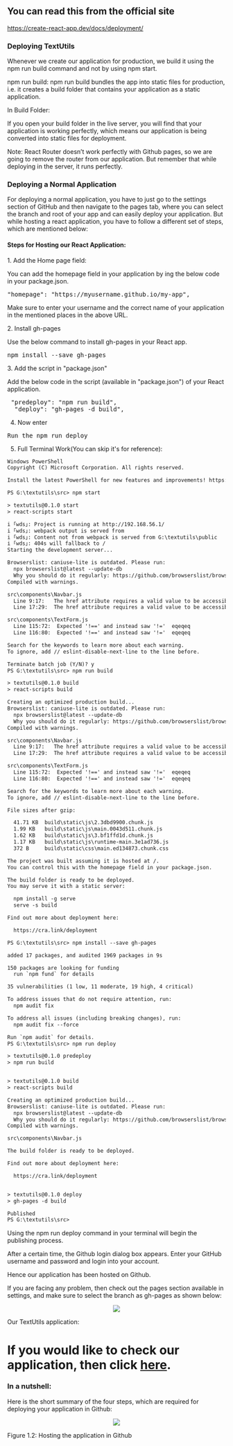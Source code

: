 
## You can read this from the official site

https://create-react-app.dev/docs/deployment/

<h3><strong>Deploying TextUtils</strong></h3>


<p>
Whenever we create our application for production, we build it using the npm run build command and not by using npm start.
</p>
<p>
npm run build: npm run build bundles the app into static files for production, i.e. it creates a build folder that contains your application as a static application.
</p>
<p>
In Build Folder:
</p>
<p>
If you open your build folder in the live server, you will find that your application is working perfectly, which means our application is being converted into static files for deployment.
</p>
<p>
Note: React Router doesn’t work perfectly with Github pages, so we are going to remove the router from our application. But remember that while deploying in the server, it runs perfectly.
</p>
<h3><strong>Deploying a Normal Application</strong></h3>


<p>
For deploying a normal application, you have to just go to the settings section of GitHub and then navigate to the pages tab, where you can select the branch and root of your app and can easily deploy your application. But while hosting a react application, you have to follow a different set of steps, which are mentioned below:
</p>
<h4><strong>Steps for Hosting our React Application:</strong></h4>


<p>
1. Add the Home page field:
</p>
<p>
You can add the homepage field in your application by ing the below code in your package.json.
</p>



<pre class="prettyprint">"homepage": "https://myusername.github.io/my-app",
</pre>


<p>
Make sure to enter your username and the correct name of your application in the mentioned places in the above URL.
</p>
<p>
2. Install gh-pages
</p>
<p>
Use the below command to install gh-pages in your React app.
</p>



<pre class="prettyprint">npm install --save gh-pages
</pre>


<p>
3. Add the script in "package.json"
</p>
<p>
Add the below code in the script (available in "package.json") of your React application.
</p>



<pre class="prettyprint"> "predeploy": "npm run build",
  "deploy": "gh-pages -d build",
</pre>

4. Now enter 

<pre class="prettyprint">
Run the npm run deploy
</pre>
<p>

5. Full Terminal Work(You can skip it's for reference):

```html
Windows PowerShell
Copyright (C) Microsoft Corporation. All rights reserved.

Install the latest PowerShell for new features and improvements! https://aka.ms/PSWindows

PS G:\textutils\src> npm start

> textutils@0.1.0 start
> react-scripts start

i ｢wds｣: Project is running at http://192.168.56.1/
i ｢wds｣: webpack output is served from 
i ｢wds｣: Content not from webpack is served from G:\textutils\public
i ｢wds｣: 404s will fallback to /
Starting the development server...

Browserslist: caniuse-lite is outdated. Please run:
  npx browserslist@latest --update-db
  Why you should do it regularly: https://github.com/browserslist/browserslist#browsers-data-updating
Compiled with warnings.

src\components\Navbar.js
  Line 9:17:   The href attribute requires a valid value to be accessible. Provide a valid, navigable address as the href value. If you cannot provide a valid href, but still need the element to resemble a link, use a button and change it with appropriate styles. Learn more: https://github.com/evcohen/eslint-plugin-jsx-a11y/blob/master/docs/rules/anchor-is-valid.md  jsx-a11y/anchor-is-valid
  Line 17:29:  The href attribute requires a valid value to be accessible. Provide a valid, navigable address as the href value. If you cannot provide a valid href, but still need the element to resemble a link, use a button and change it with appropriate styles. Learn more: https://github.com/evcohen/eslint-plugin-jsx-a11y/blob/master/docs/rules/anchor-is-valid.md  jsx-a11y/anchor-is-valid

src\components\TextForm.js
  Line 115:72:  Expected '!==' and instead saw '!='  eqeqeq
  Line 116:80:  Expected '!==' and instead saw '!='  eqeqeq

Search for the keywords to learn more about each warning.
To ignore, add // eslint-disable-next-line to the line before.

Terminate batch job (Y/N)? y
PS G:\textutils\src> npm run build 

> textutils@0.1.0 build
> react-scripts build

Creating an optimized production build...
Browserslist: caniuse-lite is outdated. Please run:
  npx browserslist@latest --update-db
  Why you should do it regularly: https://github.com/browserslist/browserslist#browsers-data-updating
Compiled with warnings.

src\components\Navbar.js
  Line 9:17:   The href attribute requires a valid value to be accessible. Provide a valid, navigable address as the href value. If you cannot provide a valid href, but still need the element to resemble a link, use a button and change it with appropriate styles. Learn more: https://github.com/evcohen/eslint-plugin-jsx-a11y/blob/master/docs/rules/anchor-is-valid.md  jsx-a11y/anchor-is-valid
  Line 17:29:  The href attribute requires a valid value to be accessible. Provide a valid, navigable address as the href value. If you cannot provide a valid href, but still need the element to resemble a link, use a button and change it with appropriate styles. Learn more: https://github.com/evcohen/eslint-plugin-jsx-a11y/blob/master/docs/rules/anchor-is-valid.md  jsx-a11y/anchor-is-valid

src\components\TextForm.js
  Line 115:72:  Expected '!==' and instead saw '!='  eqeqeq
  Line 116:80:  Expected '!==' and instead saw '!='  eqeqeq

Search for the keywords to learn more about each warning.
To ignore, add // eslint-disable-next-line to the line before.

File sizes after gzip:

  41.71 KB  build\static\js\2.3dbd9900.chunk.js
  1.99 KB   build\static\js\main.0043d511.chunk.js
  1.62 KB   build\static\js\3.bf1ffd1d.chunk.js
  1.17 KB   build\static\js\runtime-main.3e1ad736.js
  372 B     build\static\css\main.ed134873.chunk.css

The project was built assuming it is hosted at /.
You can control this with the homepage field in your package.json.

The build folder is ready to be deployed.
You may serve it with a static server:

  npm install -g serve
  serve -s build

Find out more about deployment here:

  https://cra.link/deployment

PS G:\textutils\src> npm install --save gh-pages

added 17 packages, and audited 1969 packages in 9s

150 packages are looking for funding
  run `npm fund` for details

35 vulnerabilities (1 low, 11 moderate, 19 high, 4 critical)

To address issues that do not require attention, run:
  npm audit fix

To address all issues (including breaking changes), run:
  npm audit fix --force

Run `npm audit` for details.
PS G:\textutils\src> npm run deploy

> textutils@0.1.0 predeploy
> npm run build


> textutils@0.1.0 build
> react-scripts build

Creating an optimized production build...
Browserslist: caniuse-lite is outdated. Please run:
  npx browserslist@latest --update-db
  Why you should do it regularly: https://github.com/browserslist/browserslist#browsers-data-updating
Compiled with warnings.

src\components\Navbar.js

The build folder is ready to be deployed.

Find out more about deployment here:

  https://cra.link/deployment


> textutils@0.1.0 deploy
> gh-pages -d build

Published
PS G:\textutils\src>

```


Using the npm run deploy command in your terminal will begin the publishing process.
</p>
<p>
After a certain time, the Github login dialog box appears. Enter your GitHub username and password and login into your account.
</p>
<p>
Hence our application has been hosted on Github.
</p>
<p>
If you are facing any problem, then check out the pages section available in settings, and make sure to select the branch as gh-pages as shown below:
</p>
<p align="center">
        <img src="https://github.com/Subham-Maity/react-js-bootcamp/blob/master/14.Building%20+%20Hosting%20React%20App%20For%20free%20on%20Github%20Pages/Image(ignore)/1.png?raw=true "/>
        </p>

<p>
Our TextUtils application:
</p>

# If you would like to check our application, then click <a href="https://subham-maity.github.io/textutils/">here</a>.

<h3><strong>In a nutshell:</strong></h3>


<p>
Here is the short summary of the four steps, which are required for deploying your application in Github:
</p>
<p>
<p align="center">
        <img src="https://github.com/Subham-Maity/react-js-bootcamp/blob/master/14.Building%20+%20Hosting%20React%20App%20For%20free%20on%20Github%20Pages/Image(ignore)/2.png?raw=true "/>
        </p>
Figure 1.2: Hosting the application in Github
</p>

